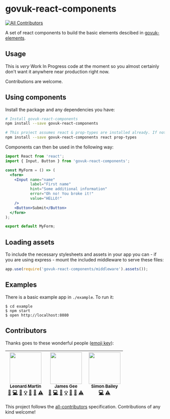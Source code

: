 # govuk-react-components
[![All Contributors](https://img.shields.io/badge/all_contributors-3-orange.svg?style=flat-square)](#contributors)

A set of react components to build the basic elements descibed in [govuk-elements](https://github.com/alphagov/govuk_elements).

## Usage

This is *very* Work In Progress code at the moment so you almost certainly don't want it anywhere near production right now.

Contributions are welcome.

## Using components
Install the package and any dependencies you have:
```bash
# Install govuk-react-components
npm install --save govuk-react-components

# This project assumes react & prop-types are installed already. If not use the following
npm install --save govuk-react-components react prop-types
```

Components can then be used in the following way:
```jsx
import React from 'react';
import { Input, Button } from 'govuk-react-components';

const MyForm = () => (
  <form>
    <Input name="name"
           label="First name"
           hint="Some additional information"
           error="Oh no! You broke it!"
           value="HELLO!"
    />
    <Button>Submit</Button>
  </form>
);

export default MyForm;
```

## Loading assets

To include the necessary stylesheets and assets in your app you can - if you are using express - mount the included middleware to serve these files:

```js
app.use(require('govuk-react-components/middleware').assets());
```

## Examples

There is a basic example app in `./example`. To run it:

```
$ cd example
$ npm start
$ open http://localhost:8080
```

## Contributors

Thanks goes to these wonderful people ([emoji key](https://github.com/kentcdodds/all-contributors#emoji-key)):

<!-- ALL-CONTRIBUTORS-LIST:START - Do not remove or modify this section -->
<!-- prettier-ignore -->
| [<img src="https://avatars3.githubusercontent.com/u/117398?v=4" width="100px;"/><br /><sub><b>Leonard Martin</b></sub>](https://github.com/lennym)<br />[💬](#question-lennym "Answering Questions") [💻](https://github.com/lennym/govuk-react-components/commits?author=lennym "Code") [📖](https://github.com/lennym/govuk-react-components/commits?author=lennym "Documentation") [💡](#example-lennym "Examples") [🤔](#ideas-lennym "Ideas, Planning, & Feedback") [👀](#review-lennym "Reviewed Pull Requests") [⚠️](https://github.com/lennym/govuk-react-components/commits?author=lennym "Tests") | [<img src="https://avatars3.githubusercontent.com/u/1285296?v=4" width="100px;"/><br /><sub><b>James Gee</b></sub>](https://github.com/Geeman201)<br />[💬](#question-Geeman201 "Answering Questions") [💻](https://github.com/lennym/govuk-react-components/commits?author=Geeman201 "Code") [📖](https://github.com/lennym/govuk-react-components/commits?author=Geeman201 "Documentation") [💡](#example-Geeman201 "Examples") [🤔](#ideas-Geeman201 "Ideas, Planning, & Feedback") [👀](#review-Geeman201 "Reviewed Pull Requests") [⚠️](https://github.com/lennym/govuk-react-components/commits?author=Geeman201 "Tests") | [<img src="https://avatars0.githubusercontent.com/u/5601214?v=4" width="100px;"/><br /><sub><b>Simon Bailey</b></sub>](https://www.linkedin.com/in/simon-bailey-5006448)<br />[💻](https://github.com/lennym/govuk-react-components/commits?author=thebailers "Code") [⚠️](https://github.com/lennym/govuk-react-components/commits?author=thebailers "Tests") |
| :---: | :---: | :---: |
<!-- ALL-CONTRIBUTORS-LIST:END -->

This project follows the [all-contributors](https://github.com/kentcdodds/all-contributors) specification. Contributions of any kind welcome!

